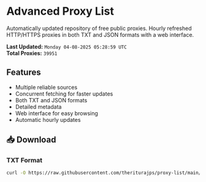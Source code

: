 # Advanced Proxy List

Automatically updated repository of free public proxies. Hourly refreshed HTTP/HTTPS proxies in both TXT and JSON formats with a web interface.

**Last Updated:** `Monday 04-08-2025 05:28:59 UTC`  
**Total Proxies:** `39951`

## Features
- Multiple reliable sources
- Concurrent fetching for faster updates
- Both TXT and JSON formats
- Detailed metadata
- Web interface for easy browsing
- Automatic hourly updates

## 📥 Download

### TXT Format
```bash
curl -O https://raw.githubusercontent.com/theriturajps/proxy-list/main/proxies.txt